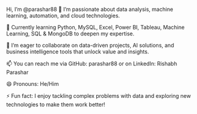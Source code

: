 Hi, I’m @parashar88
👀 I’m passionate about data analysis, machine learning, automation, and cloud technologies.

🌱 Currently learning Python, MySQL, Excel, Power BI, Tableau, Machine Learning, SQL & MongoDB to deepen my expertise.

💞️ I’m eager to collaborate on data-driven projects, AI solutions, and business intelligence tools that unlock value and insights.

📫 You can reach me via GitHub: parashar88 or on LinkedIn: Rishabh Parashar

😄 Pronouns: He/Him

⚡ Fun fact: I enjoy tackling complex problems with data and exploring new technologies to make them work better!



<!---
parashar88/parashar88 is a ✨ special ✨ repository because its `README.md` (this file) appears on your GitHub profile.
You can click the Preview link to take a look at your changes.
--->
